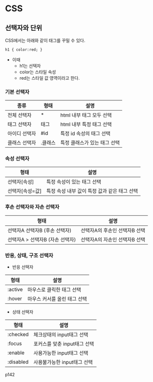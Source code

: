 # CSS

## 선택자와 단위

CSS에서는 아래와 같이 태그를 꾸밀 수 있다.

```html
h1 { color:red; }
```

* 이때
  * h1는 선택자
  * color는 스타일 속성
  * red는 스타일 값 영역이라고 한다.

### 기본 선택자

| 종류          | 형태    | 설명                         |
| ------------- | ------- | ---------------------------- |
| 전체 선택자   | *       | html 내부 태그 모두 선택     |
| 태그 선택자   | 태그    | html 내부 특정 태그 선택     |
| 아이디 선택자 | #id     | 특정 id 속성의 태그 선택     |
| 클래스 선택자 | .클래스 | 특정 클래스가 있는 태그 선택 |

### 속성 선택자

| 형태            | 설명                                         |
| --------------- | -------------------------------------------- |
| 선택자[속성]    | 특정 속성이 있는 태그 선택                   |
| 선택자[속성=값] | 특정 속성 내부 값이 특정 값과 같은 태그 선택 |

### 후손 선택자와 자손 선택자

| 형태                            | 설명                          |
| ------------------------------- | ----------------------------- |
| 선택자A 선택자B (후손 선택자)   | 선택자A의 후손인 선택자B 선택 |
| 선택자A > 선택자B (자손 선택자) | 선택자A의 자손인 선택자B 선택 |

### 반응, 상태, 구조 선택자

* 반응 선택자

| 형태    | 설명                         |
| ------- | ---------------------------- |
| :active | 마우스로 클릭한  태그 선택   |
| :hover  | 마우스 커서를 올린 태그 선택 |

* 상태 선택자

| 형태      | 설명                         |
| --------- | ---------------------------- |
| :checked  | 체크상태의 input태그 선택    |
| :focus    | 포커스를 맞춘 input태그 선택 |
| :enable   | 사용가능한 input태그 선택    |
| :disabled | 사용불가능한 input태그 선택  |

p142